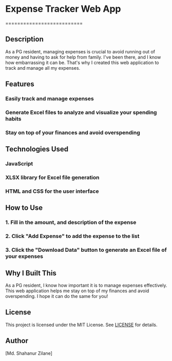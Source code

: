 # Expense Tracker Web App
==========================

## Description
As a PG resident, managing expenses is crucial to avoid running out of money and having to ask for help from family. I've been there, and I know how embarrassing it can be. That's why I created this web application to track and manage all my expenses.

## Features
### Easily track and manage expenses
### Generate Excel files to analyze and visualize your spending habits
### Stay on top of your finances and avoid overspending

## Technologies Used
### JavaScript
### XLSX library for Excel file generation
### HTML and CSS for the user interface

## How to Use
### 1. Fill in the amount, and description of the expense
### 2. Click "Add Expense" to add the expense to the list
### 3. Click the "Download Data" button to generate an Excel file of your expenses

## Why I Built This
As a PG resident, I know how important it is to manage expenses effectively. This web application helps me stay on top of my finances and avoid overspending. I hope it can do the same for you!

## License
This project is licensed under the MIT License. See [LICENSE](LICENSE) for details.

## Author
[Md. Shahanur Zilane]
